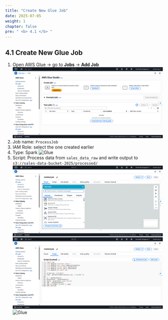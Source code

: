 ```yaml
---
title: "Create New Glue Job"
date: 2025-07-05
weight: 1
chapter: false
pre: " <b> 4.1 </b> "
---
```


## 4.1 Create New Glue Job

1. Open AWS Glue → go to **Jobs** → **Add Job**
![Glue](/images/04/041/1.png?featherlight=false&width=90pc)
2. Job name: `ProcessJob`
3. IAM Role: select the one created earlier
4. Type: Spark
![Glue](/images/04/041/5.png?featherlight=false&width=90pc)
5. Script: Process data from `sales_data_raw` and write output to `s3://sales-data-bucket-2025/processed/`
![Glue](/images/04/041/2.png?featherlight=false&width=90pc)
![Glue](/images/04/041/3.png?featherlight=false&width=90pc)
![Glue](/images/04/041/4.png?featherlight=false&width=90pc)